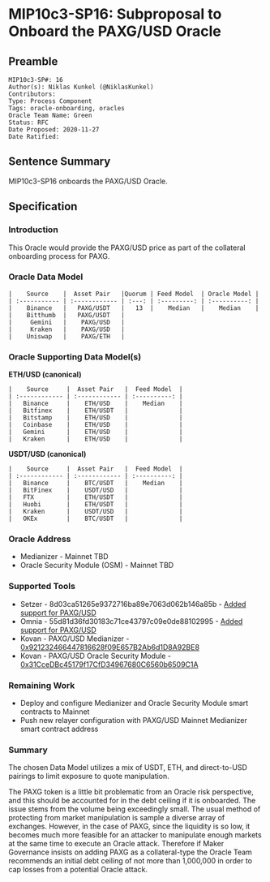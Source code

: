 # MIP10c3-SP16: Subproposal to Onboard the PAXG/USD Oracle

## Preamble
```
MIP10c3-SP#: 16
Author(s): Niklas Kunkel (@NiklasKunkel)
Contributors:
Type: Process Component
Tags: oracle-onboarding, oracles
Oracle Team Name: Green
Status: RFC
Date Proposed: 2020-11-27
Date Ratified:
```

## Sentence Summary
MIP10c3-SP16 onboards the PAXG/USD Oracle.

## Specification

### Introduction

This Oracle would provide the PAXG/USD price as part of the collateral onboarding process for PAXG.

### Oracle Data Model 

    |    Source    |  Asset Pair   |Quorum | Feed Model  | Oracle Model |
    | :----------- | :------------ | :---: | :---------: | :----------: |
    |    Binance   |   PAXG/USDT   |   13  |    Median   |    Median    |
    |    Bitthumb  |   PAXG/USDT   | 
    |     Gemini   |    PAXG/USD   |
    |     Kraken   |    PAXG/USD   |
    |    Uniswap   |    PAXG/ETH   |


### Oracle Supporting Data Model(s)

 **ETH/USD (canonical)**

    |    Source     |  Asset Pair   |  Feed Model  |
    | :------------ | :------------ | :----------: | 
    |   Binance     |    ETH/USD    |    Median    |
    |   Bitfinex    |    ETH/USDT   |              |
    |   Bitstamp    |    ETH/USD    |              |
    |   Coinbase    |    ETH/USD    |              |
    |   Gemini      |    ETH/USD    |              |
    |   Kraken      |    ETH/USD    |              |

**USDT/USD (canonical)**

    |    Source     |  Asset Pair   |  Feed Model  |
    | :------------ | :------------ | :----------: | 
    |   Binance     |    BTC/USDT   |    Median    |
    |   BitFinex    |    USDT/USD   |              |
    |   FTX         |    ETH/USDT   |              |
    |   Huobi       |    ETH/USDT   |              |
    |   Kraken      |    USDT/USD   |              |
    |   OKEx        |    BTC/USDT   |              |

### Oracle Address
- Medianizer - Mainnet TBD
- Oracle Security Module (OSM) - Mainnet TBD
    
### Supported Tools
- Setzer - 8d03ca51265e9372716ba89e7063d062b146a85b - [Added support for PAXG/USD](https://github.com/makerdao/setzer-mcd/commit/8d03ca51265e9372716ba89e7063d062b146a85b)
- Omnia - 55d81d36fd30183c71ce43797c09e0de88102995 - [Added support for PAXG/USD](https://github.com/makerdao/oracles-v2/commit/55d81d36fd30183c71ce43797c09e0de88102995)
- Kovan - PAXG/USD Medianizer - [0x921232466447816628f09E657B2Ab6d1D8A92BE8](https://kovan.etherscan.io/address/0x921232466447816628f09E657B2Ab6d1D8A92BE8)
- Kovan - PAXG/USD Oracle Security Module - [0x31CceDBc45179f17CfD34967680C6560b6509C1A](https://kovan.etherscan.io/address/0x31CceDBc45179f17CfD34967680C6560b6509C1A)

### Remaining Work

- Deploy and configure Medianizer and Oracle Security Module smart contracts to Mainnet
- Push new relayer configuration with PAXG/USD Mainnet Medianizer smart contract address

### Summary

The chosen Data Model utilizes a mix of USDT, ETH, and direct-to-USD pairings to limit exposure to quote manipulation.

The PAXG token is a little bit problematic from an Oracle risk perspective, and this should be accounted for in the debt ceiling if it is onboarded. The issue stems from the volume being exceedingly small. The usual method of protecting from market manipulation is sample a diverse array of exchanges. However, in the case of PAXG, since the liquidity is so low, it becomes much more feasible for an attacker to manipulate enough markets at the same time to execute an Oracle attack. Therefore if Maker Governance insists on adding PAXG as a collateral-type the Oracle Team recommends an initial debt ceiling of not more than 1,000,000 in order to cap losses from a potential Oracle attack.